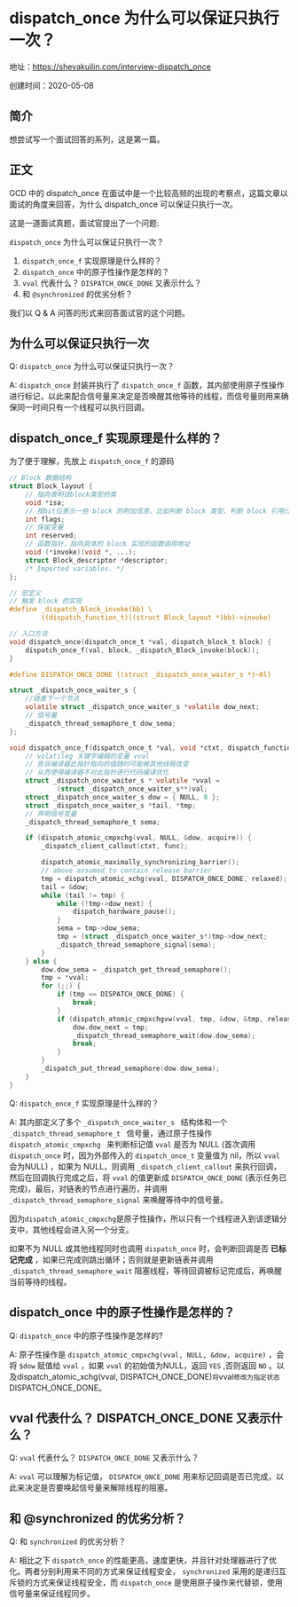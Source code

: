 # dispatch_once 为什么可以保证只执行一次？

地址：https://shevakuilin.com/interview-dispatch_once

创建时间：2020-05-08

## 简介

想尝试写一个面试回答的系列，这是第一篇。

## 正文

GCD 中的 dispatch_once 在面试中是一个比较高频的出现的考察点，这篇文章以面试的角度来回答，为什么 dispatch_once 可以保证只执行一次。

这是一道面试真题，面试官提出了一个问题:

`dispatch_once` 为什么可以保证只执行一次？

1. `dispatch_once_f` 实现原理是什么样的？
2. `dispatch_once` 中的原子性操作是怎样的？
3. `vval` 代表什么？ `DISPATCH_ONCE_DONE` 又表示什么？
4. 和 `@synchronized` 的优劣分析？

我们以 Q & A 问答的形式来回答面试官的这个问题。

## 为什么可以保证只执行一次

Q: `dispatch_once`  为什么可以保证只执行一次？

A: `dispatch_once`  封装并执行了 `dispatch_once_f` 函数，其内部使用原子性操作进行标记，以此来配合信号量来决定是否唤醒其他等待的线程，而信号量则用来确保同一时间只有一个线程可以执行回调。

## dispatch_once_f 实现原理是什么样的？

为了便于理解，先放上 `dispatch_once_f` 的源码

```objective-c
// Block 数据结构
struct Block_layout {
    // 指向表明该block类型的类
    void *isa;
    // 按bit位表示一些 block 的附加信息，比如判断 block 类型、判断 block 引用计数、判断 block 是否需要执行辅助函数等
    int flags;
    // 保留变量
    int reserved;
    // 函数指针，指向具体的 block 实现的函数调用地址
    void (*invoke)(void *, ...);
    struct Block_descriptor *descriptor;
    /* Imported variables. */
};

// 宏定义
// 触发 block 的实现
#define _dispatch_Block_invoke(bb) \
        ((dispatch_function_t)((struct Block_layout *)bb)->invoke)

// 入口方法
void dispatch_once(dispatch_once_t *val, dispatch_block_t block) {
    dispatch_once_f(val, block, _dispatch_Block_invoke(block));
}

#define DISPATCH_ONCE_DONE ((struct _dispatch_once_waiter_s *)~0l)

struct _dispatch_once_waiter_s {
    //链表下一个节点
    volatile struct _dispatch_once_waiter_s *volatile dow_next;
    // 信号量
    _dispatch_thread_semaphore_t dow_sema;
};

void dispatch_once_f(dispatch_once_t *val, void *ctxt, dispatch_function_t func) {
  	// volatileg 关键字编辑的变量 vval
    // 告诉编译器此指针指向的值随时可能被其他线程改变
    // 从而使得编译器不对此指针进行代码编译优化
    struct _dispatch_once_waiter_s * volatile *vval =
            (struct _dispatch_once_waiter_s**)val;
    struct _dispatch_once_waiter_s dow = { NULL, 0 };
    struct _dispatch_once_waiter_s *tail, *tmp;
  	// 声明信号变量
    _dispatch_thread_semaphore_t sema;

    if (dispatch_atomic_cmpxchg(vval, NULL, &dow, acquire)) {
        _dispatch_client_callout(ctxt, func);

        dispatch_atomic_maximally_synchronizing_barrier();
        // above assumed to contain release barrier
        tmp = dispatch_atomic_xchg(vval, DISPATCH_ONCE_DONE, relaxed);
        tail = &dow;
        while (tail != tmp) {
            while (!tmp->dow_next) {
                dispatch_hardware_pause();
            }
            sema = tmp->dow_sema;
            tmp = (struct _dispatch_once_waiter_s*)tmp->dow_next;
            _dispatch_thread_semaphore_signal(sema);
        }
    } else {
        dow.dow_sema = _dispatch_get_thread_semaphore();
        tmp = *vval;
        for (;;) {
            if (tmp == DISPATCH_ONCE_DONE) {
                break;
            }
            if (dispatch_atomic_cmpxchgvw(vval, tmp, &dow, &tmp, release)) {
                dow.dow_next = tmp;
                _dispatch_thread_semaphore_wait(dow.dow_sema);
                break;
            }
        }
        _dispatch_put_thread_semaphore(dow.dow_sema);
    }
}
```

Q: `dispatch_once_f` 实现原理是什么样的？

A: 其内部定义了多个 `_dispatch_once_waiter_s ` 结构体和一个 `_dispatch_thread_semaphore_t `  信号量，通过原子性操作 `dispatch_atomic_cmpxchg `  来判断标记值 `vval`  是否为 NULL (首次调用 `dispatch_once` 时，因为外部传入的 `dispatch_once_t` 变量值为 nil，所以 `vval` 会为NULL) ，如果为 NULL，则调用 `_dispatch_client_callout` 来执行回调，然后在回调执行完成之后，将 `vval` 的值更新成 `DISPATCH_ONCE_DONE` (表示任务已完成)，最后，对链表的节点进行遍历，并调用 `_dispatch_thread_semaphore_signal` 来唤醒等待中的信号量。

因为`dispatch_atomic_cmpxchg`是原子性操作，所以只有一个线程进入到该逻辑分支中，其他线程会进入另一个分支。

如果不为 NULL 或其他线程同时也调用 `dispatch_once` 时，会判断回调是否 **已标记完成** ，如果已完成则跳出循环；否则就是更新链表并调用 `_dispatch_thread_semaphore_wait` 阻塞线程，等待回调被标记完成后，再唤醒当前等待的线程。

## dispatch_once 中的原子性操作是怎样的？

Q: `dispatch_once` 中的原子性操作是怎样的?

A: 原子性操作是 `dispatch_atomic_cmpxchg(vval, NULL, &dow, acquire)` ，会将 `$dow` 赋值给 `vval` ，如果 `vval` 的初始值为NULL，返回 `YES` ,否则返回 `NO` 。以及dispatch_atomic_xchg(vval, DISPATCH_ONCE_DONE)` 将 `vval` 修改为指定状态 `DISPATCH_ONCE_DONE。

## vval 代表什么？ DISPATCH_ONCE_DONE 又表示什么？

Q: `vval` 代表什么？ `DISPATCH_ONCE_DONE` 又表示什么？

A: `vval` 可以理解为标记值， `DISPATCH_ONCE_DONE` 用来标记回调是否已完成，以此来决定是否要唤起信号量来解除线程的阻塞。

## 和 @synchronized 的优劣分析？

Q: 和 `synchronized` 的优劣分析？

A: 相比之下 `dispatch_once` 的性能更高，速度更快，并且针对处理器进行了优化。两者分别利用来不同的方式来保证线程安全， `synchronized` 采用的是递归互斥锁的方式来保证线程安全，而 `dispatch_once` 是使用原子操作来代替锁，使用信号量来保证线程同步。